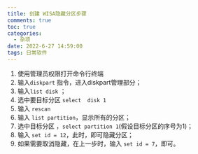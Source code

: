 ```yaml
---
title: 创建 WISA隐藏分区步骤
comments: true
toc: true
categories:
  - 杂项
date: 2022-6-27 14:59:00
tags: 日常软件
---
```


 

1.  使用管理员权限打开命令行终端
2. 输入`diskpart` 指令，进入diskpart管理部分；
3. 输入`list disk` ；
4. 选中要目标分区 `select  disk 1`
5. 输入 `rescan`
6. 输入 `list partition`，显示所有的分区；
7. 选中目标分区 ，`select partition 1`(假设目标分区的序号为1)；
8. 输入 `set id = 12`，此时，即可隐藏分区；
9. 如果需要取消隐藏，在上一步时，输入  `set id = 7`，即可。